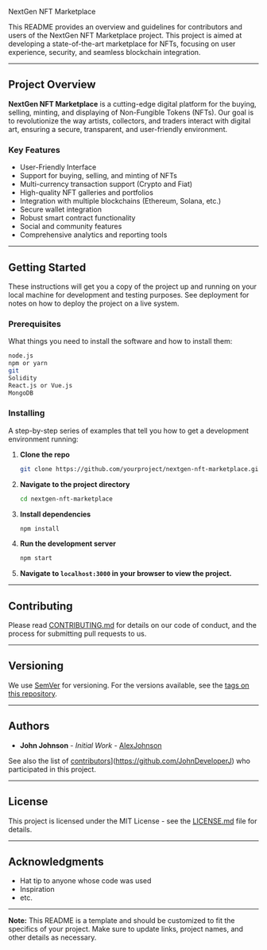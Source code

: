  NextGen NFT Marketplace 

This README provides an overview and guidelines for contributors and users of the NextGen NFT Marketplace project. This project is aimed at developing a state-of-the-art marketplace for NFTs, focusing on user experience, security, and seamless blockchain integration.

---

## Project Overview

**NextGen NFT Marketplace** is a cutting-edge digital platform for the buying, selling, minting, and displaying of Non-Fungible Tokens (NFTs). Our goal is to revolutionize the way artists, collectors, and traders interact with digital art, ensuring a secure, transparent, and user-friendly environment.

### Key Features

- User-Friendly Interface
- Support for buying, selling, and minting of NFTs
- Multi-currency transaction support (Crypto and Fiat)
- High-quality NFT galleries and portfolios
- Integration with multiple blockchains (Ethereum, Solana, etc.)
- Secure wallet integration
- Robust smart contract functionality
- Social and community features
- Comprehensive analytics and reporting tools

---

## Getting Started

These instructions will get you a copy of the project up and running on your local machine for development and testing purposes. See deployment for notes on how to deploy the project on a live system.

### Prerequisites

What things you need to install the software and how to install them:

```bash
node.js
npm or yarn
git
Solidity
React.js or Vue.js
MongoDB
```

### Installing

A step-by-step series of examples that tell you how to get a development environment running:

1. **Clone the repo**

   ```bash
   git clone https://github.com/yourproject/nextgen-nft-marketplace.git
   ```

2. **Navigate to the project directory**

   ```bash
   cd nextgen-nft-marketplace
   ```

3. **Install dependencies**

   ```bash
   npm install
   ```

4. **Run the development server**

   ```bash
   npm start
   ```

5. **Navigate to `localhost:3000` in your browser to view the project.**

---

## Contributing

Please read [CONTRIBUTING.md](CONTRIBUTING.md) for details on our code of conduct, and the process for submitting pull requests to us.

---

## Versioning

We use [SemVer](http://semver.org/) for versioning. For the versions available, see the [tags on this repository](https://github.com/yourproject/nextgen-nft-marketplace/tags). 

---

## Authors

- **John Johnson** - _Initial Work_ - [AlexJohnson](https://github.com/AlexJohnson)

See also the list of [contributors]((https://github.com/JohnDeveloperJ))](https://github.com/JohnDeveloperJ) who participated in this project.

---

## License

This project is licensed under the MIT License - see the [LICENSE.md](LICENSE.md) file for details.

---

## Acknowledgments

- Hat tip to anyone whose code was used
- Inspiration
- etc.

---

**Note:** This README is a template and should be customized to fit the specifics of your project. Make sure to update links, project names, and other details as necessary.
